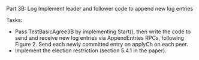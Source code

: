 
Part 3B: Log
Implement leader and follower code to append new log entries

Tasks:
- Pass TestBasicAgree3B by implementing Start(), then write the code to send and receive new log entries via AppendEntries RPCs, following Figure 2. Send each newly committed entry on applyCh on each peer.
- Implement the election restriction (section 5.4.1 in the paper).
